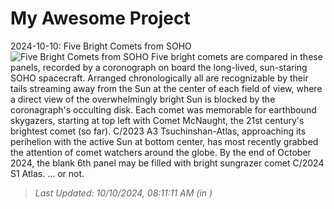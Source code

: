 # My Awesome Project

<!-- APOD Start -->
2024-10-10: Five Bright Comets from SOHO
![Five Bright Comets from SOHO](https://apod.nasa.gov/apod/image/2410/SohoKy3_1024.jpg)
Five bright comets are compared in these panels, recorded by a coronograph on board the long-lived, sun-staring SOHO spacecraft. Arranged chronologically all are recognizable by their tails streaming away from the Sun at the center of each field of view, where a direct view of the overwhelmingly bright Sun is blocked by the coronagraph's occulting disk. Each comet was memorable for earthbound skygazers, starting at top left with Comet McNaught, the 21st century's brightest comet (so far). C/2023 A3 Tsuchinshan-Atlas, approaching its perihelion with the active Sun at bottom center, has most recently grabbed the attention of comet watchers around the globe. By the end of October 2024, the blank 6th panel may be filled with bright sungrazer comet C/2024 S1 Atlas. ... or not.
> _Last Updated: 10/10/2024, 08:11:11 AM (in )_
<!-- APOD End -->
